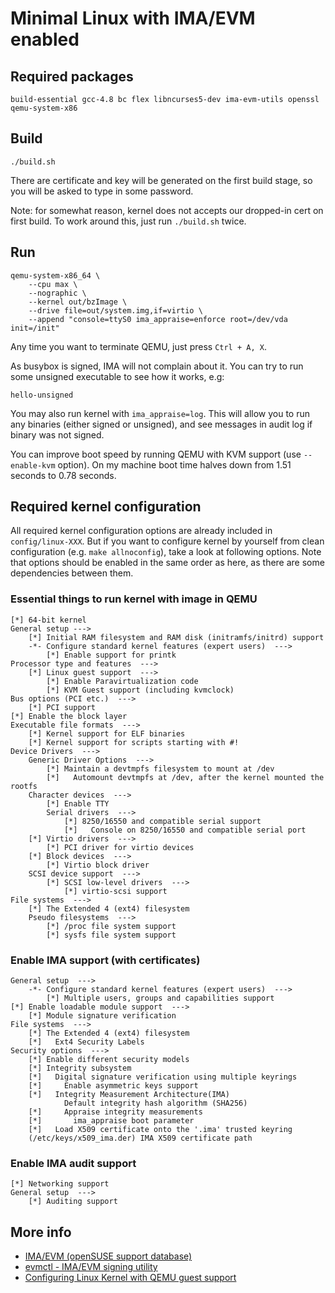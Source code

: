 # Minimal Linux with IMA/EVM enabled

## Required packages

    build-essential gcc-4.8 bc flex libncurses5-dev ima-evm-utils openssl qemu-system-x86

## Build

    ./build.sh

There are certificate and key will be generated on the first build stage,
so you will be asked to type in some password.

Note: for somewhat reason, kernel does not accepts our dropped-in cert
on first build. To work around this, just run `./build.sh` twice.

## Run

    qemu-system-x86_64 \
        --cpu max \
        --nographic \
        --kernel out/bzImage \
        --drive file=out/system.img,if=virtio \
        --append "console=ttyS0 ima_appraise=enforce root=/dev/vda init=/init"

Any time you want to terminate QEMU, just press `Ctrl + A, X`.

As busybox is signed, IMA will not complain about it. You can try
to run some unsigned executable to see how it works, e.g:

    hello-unsigned

You may also run kernel with `ima_appraise=log`. This will allow you to run
any binaries (either signed or unsigned), and see messages in audit log
if binary was not signed.

You can improve boot speed by running QEMU with KVM support (use `--enable-kvm`
option). On my machine boot time halves down from 1.51 seconds to 0.78 seconds.

## Required kernel configuration

All required kernel configuration options are already included in
`config/linux-XXX`. But if you want to configure kernel by yourself from clean
configuration (e.g. `make allnoconfig`), take a look at following options.
Note that options should be enabled in the same order as here, as there are
some dependencies between them.

### Essential things to run kernel with image in QEMU

    [*] 64-bit kernel
    General setup --->
        [*] Initial RAM filesystem and RAM disk (initramfs/initrd) support
        -*- Configure standard kernel features (expert users)  --->
            [*] Enable support for printk
    Processor type and features  --->
        [*] Linux guest support  --->
            [*] Enable Paravirtualization code
            [*] KVM Guest support (including kvmclock)
    Bus options (PCI etc.)  --->
        [*] PCI support
    [*] Enable the block layer
    Executable file formats  --->
        [*] Kernel support for ELF binaries
        [*] Kernel support for scripts starting with #!
    Device Drivers  --->
        Generic Driver Options  --->
            [*] Maintain a devtmpfs filesystem to mount at /dev
            [*]   Automount devtmpfs at /dev, after the kernel mounted the rootfs
        Character devices  --->
            [*] Enable TTY
            Serial drivers  --->
                [*] 8250/16550 and compatible serial support
                [*]   Console on 8250/16550 and compatible serial port
        [*] Virtio drivers  --->
            [*] PCI driver for virtio devices
        [*] Block devices  --->
            [*] Virtio block driver
        SCSI device support  --->
            [*] SCSI low-level drivers  --->
                [*] virtio-scsi support
    File systems  --->
        [*] The Extended 4 (ext4) filesystem
        Pseudo filesystems  --->
            [*] /proc file system support
            [*] sysfs file system support

### Enable IMA support (with certificates)

    General setup  --->
        -*- Configure standard kernel features (expert users)  --->
            [*] Multiple users, groups and capabilities support
    [*] Enable loadable module support  --->
        [*] Module signature verification
    File systems  --->
        [*] The Extended 4 (ext4) filesystem
        [*]   Ext4 Security Labels
    Security options  --->
        [*] Enable different security models
        [*] Integrity subsystem
        [*]   Digital signature verification using multiple keyrings
        [*]     Enable asymmetric keys support
        [*]   Integrity Measurement Architecture(IMA)
                Default integrity hash algorithm (SHA256)
        [*]     Appraise integrity measurements
        [*]       ima_appraise boot parameter
        [*]   Load X509 certificate onto the '.ima' trusted keyring
        (/etc/keys/x509_ima.der) IMA X509 certificate path

### Enable IMA audit support

    [*] Networking support
    General setup  --->
        [*] Auditing support

## More info

- [IMA/EVM (openSUSE support database)](https://en.opensuse.org/SDB:Ima_evm)
- [evmctl - IMA/EVM signing utility](http://linux-ima.sourceforge.net/evmctl.1.html)
- [Configuring Linux Kernel with QEMU guest support](https://wiki.gentoo.org/wiki/QEMU/Linux_guest)
